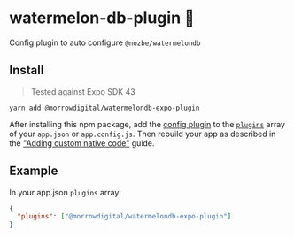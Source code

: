 # watermelon-db-plugin 🍉
Config plugin to auto configure `@nozbe/watermelondb`

## Install

> Tested against Expo SDK 43

```
yarn add @morrowdigital/watermelondb-expo-plugin
```

After installing this npm package, add the [config plugin](https://docs.expo.io/guides/config-plugins/) to the [`plugins`](https://docs.expo.io/versions/latest/config/app/#plugins) array of your `app.json` or `app.config.js`. Then rebuild your app as described in the ["Adding custom native code"](https://docs.expo.io/workflow/customizing/) guide.

## Example

In your app.json `plugins` array:

```json
{
  "plugins": ["@morrowdigital/watermelondb-expo-plugin"]
}
```

